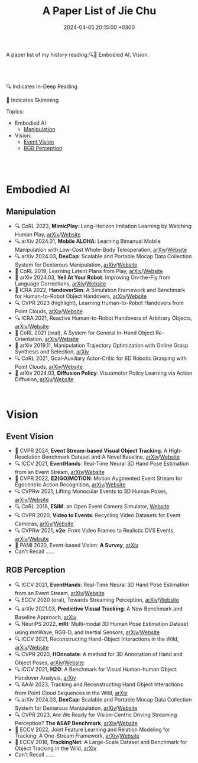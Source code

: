 ﻿---
layout: post
title: A Paper List of Jie Chu
date: 2024-04-05 20:15:00 +0300
description: A paper list of my history reading. Embodied AI, Vision. # Add post description (optional)
img: 2024-04-06-A-Paper-List-of-Jie-Chu/Siping_Campus.jpg # Add image post (optional)
fig-caption: # Add figcaption (optional)
tags: [Research, Embodied AI, Vision]
comments: true
---

A paper list of my history reading.🔍👀 Embodied AI, Vision.

<!-- more -->
<br><br>

🔍 Indicates In-Deep Reading

👀 Indicates Skimming

Topics:

- Embodied AI
    - [Manipulation](#manipulation)
- Vision:
  - [Event Vision](#event-vision)
  - [RGB Perception](#rgb-perception)

<br><br>

# Embodied AI

## Manipulation

- 🔍 CoRL 2023, **MimicPlay**: Long-Horizon Imitation Learning by Watching Human Play, [arXiv](https://arxiv.org/abs/2302.12422)/[Website](https://mimic-play.github.io/)
- 🔍 arXiv 2024.01, **Mobile ALOHA**: Learning Bimanual Mobile Manipulation with Low-Cost Whole-Body Teleoperation, [arXiv](https://arxiv.org/abs/2401.02117)/[Website](https://mobile-aloha.github.io/)
- 🔍 arXiv 2024.03, **DexCap**: Scalable and Portable Mocap Data Collection System for Dexterous Manipulation, [arXiv](https://arxiv.org/abs/2403.07788)/[Website](https://dex-cap.github.io/)
- 👀 CoRL 2019, Learning Latent Plans from Play, [arXiv](https://arxiv.org/abs/1903.01973)/[Website](https://learning-from-play.github.io/)
- 👀 arXiv 2024.03, **Yell At Your Robot**: Improving On-the-Fly from Language Corrections, [arXiv](https://arxiv.org/abs/2403.12910)/[Website](https://yay-robot.github.io/)
- 👀 ICRA 2022, **HandoverSim**: A Simulation Framework and Benchmark for Human-to-Robot Object Handovers, [arXiv](https://arxiv.org/abs/2205.09747)/[Website](https://handover-sim.github.io/)
- 🔍 CVPR 2023 (highlight), Learning Human-to-Robot Handovers from Point Clouds, [arXiv](https://arxiv.org/abs/2303.17592)/[Website](https://handover-sim2real.github.io/)
- 🔍 ICRA 2021, Reactive Human-to-Robot Handovers of Arbitrary Objects, [arXiv](https://arxiv.org/abs/2011.08961)/[Website](https://sites.google.com/nvidia.com/handovers-of-arbitrary-objects)
- 👀 CoRL 2021 (oral), A System for General In-Hand Object Re-Orientation, [arXiv](https://arxiv.org/abs/2111.03043)/[Website](https://taochenshh.github.io/projects/in-hand-reorientation)
- 👀 arXiv 2019.11, Manipulation Trajectory Optimization with Online Grasp Synthesis and Selection, [arXiv](https://arxiv.org/abs/1911.10280)
- 🔍 CoRL 2021, Goal-Auxiliary Actor-Critic for 6D Robotic Grasping with Point Clouds, [arXiv](https://arxiv.org/abs/2010.00824)/[Website](https://sites.google.com/view/gaddpg)
- 👀 arXiv 2024.03, **Diffusion Policy**: Visuomotor Policy Learning via Action Diffusion, [arXiv](https://arxiv.org/abs/2303.04137)/[Website](https://diffusion-policy.cs.columbia.edu/)

<br>

# Vision

## Event Vision

- 👀 CVPR 2024, **Event Stream-based Visual Object Tracking**: A High-Resolution Benchmark Dataset and A Novel Baseline, [arXiv](https://arxiv.org/abs/2309.14611)/[Website](https://github.com/Event-AHU/EventVOT_Benchmark?tab=readme-ov-file)
- 🔍 ICCV 2021, **EventHands**: Real-Time Neural 3D Hand Pose Estimation from an Event Stream, [arXiv](https://arxiv.org/abs/2012.06475)/[Website](https://4dqv.mpi-inf.mpg.de/EventHands/)
- 👀 CVPR 2022, **E2(GO)MOTION**: Motion Augmented Event Stream for Egocentric Action Recognition, [arXiv](https://arxiv.org/abs/2112.03596)/[Website](https://github.com/EgocentricVision/N-EPIC-Kitchens)
- 🔍 CVPRw 2021, Lifting Monocular Events to 3D Human Poses, [arXiv](https://arxiv.org/abs/2104.10609)/[Website](https://iit-pavis.github.io/lifting_events_to_3d_hpe/)
- 🔍 CoRL 2018, **ESIM**: an Open Event Camera Simulator, [Website](https://rpg.ifi.uzh.ch/esim.html)
- 🔍 CVPR 2020, **Video to Events**: Recycling Video Datasets for Event Cameras, [arXiv](https://arxiv.org/abs/1912.03095)/[Website](https://github.com/uzh-rpg/rpg_vid2e)
- 🔍 CVPRw 2021, **v2e**: From Video Frames to Realistic DVS Events, [arXiv](https://arxiv.org/abs/2006.07722)/[Website](https://sites.google.com/view/video2events/home)
- 👀 PAMI 2020, Event-based Vision: **A Survey**, [arXiv](https://arxiv.org/abs/1904.08405)
- Can't Recall ......


## RGB Perception

- 🔍 ICCV 2021, **EventHands**: Real-Time Neural 3D Hand Pose Estimation from an Event Stream, [arXiv](https://arxiv.org/abs/2012.06475)/[Website](https://4dqv.mpi-inf.mpg.de/EventHands/)
- 🔍 ECCV 2020 (oral), Towards Streaming Perception, [arXiv](https://arxiv.org/abs/2005.10420)/[Website](https://www.cs.cmu.edu/~mengtial/proj/streaming/)
- 🔍 arXiv 2021.03, **Predictive Visual Tracking**: A New Benchmark and Baseline Approach, [arXiv](https://arxiv.org/abs/2103.04508)
- 🔍 NeurIPS 2022, **mRI**: Multi-modal 3D Human Pose Estimation Dataset using mmWave, RGB-D, and Inertial Sensors, [arXiv](https://arxiv.org/abs/2210.08394)/[Website](https://sizhean.github.io/mri)
- 🔍 ICCV 2021, Reconstructing Hand-Object Interactions in the Wild, [arXiv](https://arxiv.org/abs/2012.09856)/[Website](https://zhec.github.io/rhoi/)
- 🔍 CVPR 2020, **HOnnotate**: A method for 3D Annotation of Hand and Object Poses, [arXiv](https://arxiv.org/abs/1907.01481)/[Website](https://www.tugraz.at/index.php?id=40231)
- 🔍 ICCV 2021, **H2O**: A Benchmark for Visual Human-human Object Handover Analysis, [arXiv](https://arxiv.org/abs/2104.11466)
- 🔍 AAAI 2023, Tracking and Reconstructing Hand Object Interactions from Point Cloud Sequences in the Wild, [arXiv](https://arxiv.org/abs/2209.12009)
- 🔍 arXiv 2024.03, **DexCap**: Scalable and Portable Mocap Data Collection System for Dexterous Manipulation, [arXiv](https://arxiv.org/abs/2403.07788)/[Website](https://dex-cap.github.io/)
- 🔍 CVPR 2023, Are We Ready for Vision-Centric Driving Streaming Perception? **The ASAP Benchmark**, [arXiv](https://arxiv.org/abs/2212.08914)/[Website](https://github.com/JeffWang987/ASAP)
- 👀 ECCV 2022, Joint Feature Learning and Relation Modeling for Tracking: A One-Stream Framework, [arXiv](https://arxiv.org/abs/2203.11991)/[Website](https://github.com/botaoye/OSTrack)
- 👀 ECCV 2018, **TrackingNet**: A Large-Scale Dataset and Benchmark for Object Tracking in the Wild, [arXiv](https://arxiv.org/abs/1803.10794)
- Can't Recall ......